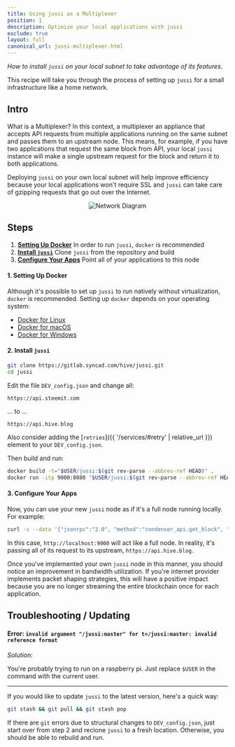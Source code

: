 ```yaml
---
title: Using jussi as a Multiplexer
position: 1
description: Optimize your local applications with jussi
exclude: true
layout: full
canonical_url: jussi-multiplexer.html
---
```


*How to install `jussi` on your local subnet to take advantage of its features.*

This recipe will take you through the process of setting up `jussi` for a small infrastructure like a home network.

## Intro 

What is a Multiplexer?  In this context, a multiplexer an appliance that accepts API requests from multiple applications running on the same subnet and passes them to an upstream node.  This means, for example, if you have two applications that request the same block from API, your local `jussi` instance will make a single upstream request for the block and return it to both applications.

Deploying `jussi` on your own local subnet will help improve efficiency because your local applications won't require SSL and `jussi` can take care of gzipping requests that go out over the Internet.

<center>
  <img src="{{ '/images/tutorials-recipes/jussi-multiplexer/network-diagram.png' | relative_url }}" alt="Network Diagram" />
</center>
  
## Steps

1. [**Setting Up Docker**](#setting-up-docker) In order to run `jussi`, `docker` is recommended
1. [**Install `jussi`**](#install-jussi) Clone `jussi` from the repository and build
1. [**Configure Your Apps**](#configure-your-apps) Point all of your applications to this node

#### 1. Setting Up Docker <a name="setting-up-docker"></a>

Although it's possible to set up `jussi` to run natively without virtualization, `docker` is recommended.  Setting up `docker` depends on your operating system:

* [Docker for Linux](https://docs.docker.com/install/linux/docker-ce/ubuntu/#install-docker-ce)
* [Docker for macOS](https://docs.docker.com/docker-for-mac/install/)
* [Docker for Windows](https://docs.docker.com/docker-for-windows/)

#### 2. Install `jussi` <a name="install-jussi"></a>

```bash
git clone https://gitlab.syncad.com/hive/jussi.git
cd jussi
```

Edit the file `DEV_config.json` and change all:

`https://api.steemit.com`

... to ...

`https://api.hive.blog`

Also consider adding the [`retries`]({{ '/services/#retry' | relative_url }}) element to your `DEV_config.json`.

Then build and run:

```bash
docker build -t="$USER/jussi:$(git rev-parse --abbrev-ref HEAD)" .
docker run -itp 9000:8080 "$USER/jussi:$(git rev-parse --abbrev-ref HEAD)"
```

#### 3. Configure Your Apps <a name="configure-your-apps"></a>

Now, you can use your new `jussi` node as if it's a full node running locally.  For example:

```bash
curl -s --data '{"jsonrpc":"2.0", "method":"condenser_api.get_block", "params":[8675309], "id":1}' http://localhost:9000
```

In this case, `http://localhost:9000` will act like a full node.  In reality, it's passing all of its request to its upstream, `https://api.hive.blog`.

Once you've implemented your own `jussi` node in this manner, you should notice an improvement in bandwidth utilization.  If you're internet provider implements packet shaping strategies, this will have a positive impact because you are no longer streaming the entire blockchain once for each application.

## Troubleshooting / Updating

#### Error: `invalid argument "/jussi:master" for t=/jussi:master: invalid reference format`

*Solution:*

You're probably trying to run on a raspberry pi.  Just replace `$USER` in the command with the current user.

---

If you would like to update `jussi` to the latest version, here's a quick way:

```bash
git stash && git pull && git stash pop
```

If there are `git` errors due to structural changes to `DEV_config.json`, just start over from step 2 and reclone `jussi` to a fresh location.  Otherwise, you should be able to rebuild and run.
